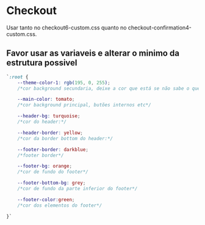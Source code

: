 # Checkout

Usar tanto no checkout6-custom.css quanto no checkout-confirmation4-custom.css.

## Favor usar as variaveis e alterar o minimo da estrutura possivel


```css
`:root {
    --theme-color-1: rgb(195, 0, 255);
    /*cor background secundaria, deixe a cor que está se não sabe o que faz*/

    --main-color: tomato;
    /*cor background principal, butões internos etc*/

    --header-bg: turquoise;
    /*cor do header:*/

    --header-border: yellow;
    /*cor da border bottom do header:*/

    --footer-border: darkblue;
    /*footer border*/

    --footer-bg: orange;
    /*cor de fundo do footer*/

    --footer-bottom-bg: grey;
    /*cor de fundo da parte inferior do footer*/

    --footer-color:green;
    /*cor dos elementos do footer*/

}`
```
